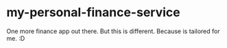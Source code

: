 # my-personal-finance-service
One more finance app out there. But this is different. Because is tailored for me. :D
